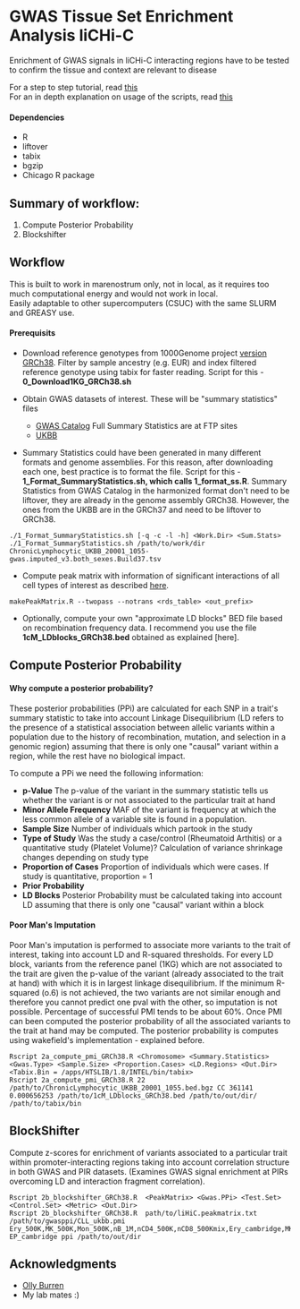 # GWAS Tissue Set Enrichment Analysis liCHi-C  

Enrichment of GWAS signals in liCHi-C interacting regions have to be tested to confirm the tissue and context are relevant to disease  

For a step to step tutorial, read [this](https://github.com/JavierreLab/Gwas_TissueSetEnrich/blob/main/example/README.md)  
For an in depth explanation on usage of the scripts, read [this](https://github.com/JavierreLab/Gwas_TissueSetEnrich/blob/main/scripts/README.md)

#### Dependencies

* R
* liftover
* tabix
* bgzip
* Chicago R package

## Summary of workflow:
1. Compute Posterior Probability
2. Blockshifter



## Workflow
This is built to work in marenostrum only, not in local, as it requires too much computational energy and would not work in local.  
Easily adaptable to other supercomputers (CSUC) with the same SLURM and GREASY use. 

#### Prerequisits

* Download reference genotypes from 1000Genome project [version GRCh38](http://ftp.1000genomes.ebi.ac.uk/vol1/ftp/data_collections/1000_genomes_project/release/20190312_biallelic_SNV_and_INDEL/). Filter by sample ancestry (e.g. EUR) and index filtered reference genotype using tabix for faster reading. Script for this - **0_Download1KG_GRCh38.sh**

* Obtain GWAS datasets of interest. These will be "summary statistics" files  
   * [GWAS Catalog](https://www.ebi.ac.uk/gwas/downloads/summary-statistics) Full Summary Statistics are at FTP sites
   * [UKBB](https://docs.google.com/spreadsheets/d/1kvPoupSzsSFBNSztMzl04xMoSC3Kcx3CrjVf4yBmESU/edit?ts=5b5f17db#gid=178908679)

* Summary Statistics could have been generated in many different formats and genome assemblies. For this reason, after downloading each one, best practice is to format the file. Script for this - **1_Format_SummaryStatistics.sh, which calls 1_format_ss.R**. Summary Statistics from GWAS Catalog in the harmonized format don't need to be liftover, they are already in the genome assembly GRCh38. However, the ones from the UKBB are in the GRCh37 and need to be liftover to GRCh38.
```
./1_Format_SummaryStatistics.sh [-q -c -l -h] <Work.Dir> <Sum.Stats>
./1_Format_SummaryStatistics.sh /path/to/work/dir ChronicLymphocytic_UKBB_20001_1055-gwas.imputed_v3.both_sexes.Build37.tsv
```
* Compute peak matrix with information of significant interactions of all cell types of interest as described [here](https://github.com/JavierreLab/liCHiC/tree/main/1.liCHiC%20Processing).
```
makePeakMatrix.R --twopass --notrans <rds_table> <out_prefix>
```
* Optionally, compute your own "approximate LD blocks" BED file based on recombination frequency data. I recommend you use the file **1cM_LDblocks_GRCh38.bed** obtained as explained [here].


## Compute Posterior Probability 
#### Why compute a posterior probability?  
These posterior probabilities (PPi) are calculated for each SNP in a trait's summary statistic to take into account Linkage Disequilibrium (LD refers to the presence of a statistical association between allelic variants within a population due to the history of recombination, mutation, and selection in a genomic region) assuming that there is only one "causal" variant within a region, while the rest have no biological impact.  

To compute a PPi we need the following information:
* **p-Value** The p-value of the variant in the summary statistic tells us whether the variant is or not associated to the particular trait at hand
* **Minor Allele Frequency** MAF of the variant is frequency at which the less common allele of a variable site is found in a population.  
* **Sample Size** Number of individuals which partook in the study
* **Type of Study** Was the study a case/control (Rheumatoid Arthitis) or a quantitative study (Platelet Volume)? Calculation of variance shrinkage changes depending on study type
* **Proportion of Cases** Proportion of individuals which were cases. If study is quantitative, proportion = 1
* **Prior Probability**  
* **LD Blocks** Posterior Probability must be calculated taking into account LD assuming that there is only one "causal" variant within a block  


#### Poor Man's Imputation
Poor Man's imputation is performed to associate more variants to the trait of interest, taking into account LD and R-squared thresholds.
For every LD block, variants from the reference panel (1KG) which are not associated to the trait are given the p-value of the variant (already associated to the trait at hand) with which it is in largest linkage disequilibrium. If the minimum R-squared (o.6) is not achieved, the two variants are not similar enough and therefore you cannot predict one pval with the other, so imputation is not possible. Percentage of successful PMI tends to be about 60%. Once PMI can been computed the posterior probability of all the associated variants to the trait at hand may be computed. The posterior probability is computes using wakefield's implementation - explained before. 
```
Rscript 2a_compute_pmi_GRCh38.R <Chromosome> <Summary.Statistics> <Gwas.Type> <Sample.Size> <Proportion.Cases> <LD.Regions> <Out.Dir> <Tabix.Bin = /apps/HTSLIB/1.8/INTEL/bin/tabix>
Rscript 2a_compute_pmi_GRCh38.R 22 /path/to/ChronicLymphocytic_UKBB_20001_1055.bed.bgz CC 361141 0.000656253 /path/to/1cM_LDblocks_GRCh38.bed /path/to/out/dir/ /path/to/tabix/bin
```

## BlockShifter  
Compute z-scores for enrichment of variants associated to a particular trait within promoter-interacting regions taking into account correlation structure in both GWAS and PIR datasets. (Examines GWAS signal enrichment at PIRs overcoming LD and interaction fragment correlation). 
```
Rscript 2b_blockshifter_GRCh38.R  <PeakMatrix> <Gwas.PPi> <Test.Set> <Control.Set> <Metric> <Out.Dir>
Rscript 2b_blockshifter_GRCh38.R  path/to/liHiC.peakmatrix.txt /path/to/gwasppi/CLL_ukbb.pmi Ery_500K,MK_500K,Mon_500K,nB_1M,nCD4_500K,nCD8_500Kmix,Ery_cambridge,MK_cambridge,Mon_cambridge,nB_cambridge,nCD4_cambridge,nCD8_cambridge,nB_100K,nB_250K,nB_500K,nB_50K,CLP_WT_merge_45,CMP_WT_merge_45,HSC_WT_merge_15 EP_cambridge ppi /path/to/out/dir
```

## Acknowledgments  
* [Olly Burren ](https://github.com/ollyburren/CHIGP/tree/master/R)  
* My lab mates :)

